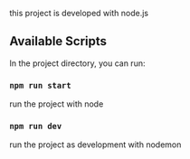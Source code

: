 this project is developed with node.js

## Available Scripts

In the project directory, you can run:

### `npm run start`
run the project with node

### `npm run dev`
run the project as development with nodemon

